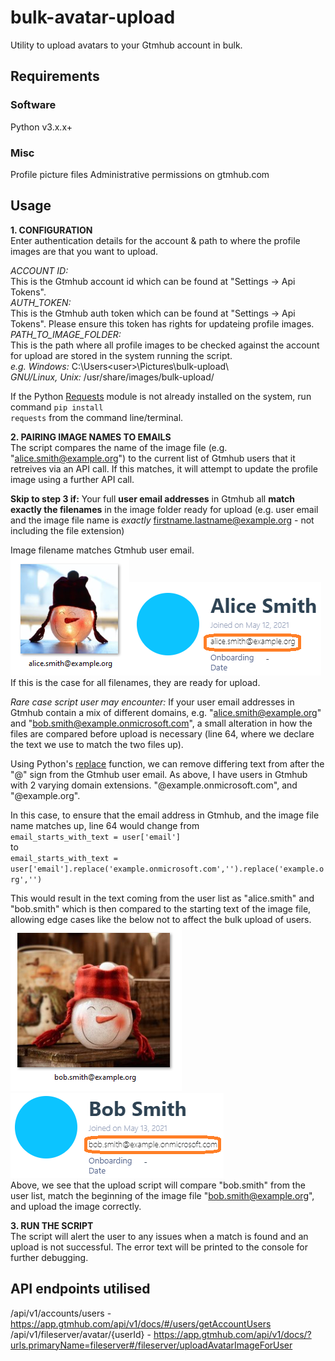 # bulk-avatar-upload
Utility to upload avatars to your Gtmhub account in bulk.

## Requirements
### Software
Python v3.x.x+  
### Misc
Profile picture files
Administrative permissions on gtmhub.com  

## Usage
**1. CONFIGURATION**  
 Enter authentication details for the account & path to where the profile images are that you want to upload.  
 
*ACCOUNT ID:*  
This is the Gtmhub account id which can be found at "Settings -> Api Tokens".  
*AUTH_TOKEN:*  
This is the Gtmhub auth token which can be found at "Settings -> Api Tokens". Please ensure this token has rights for updateing profile images.  
*PATH_TO_IMAGE_FOLDER:*  
This is the path where all profile images to be checked against the account for upload are stored in the system running the script.  
  *e.g.   Windows:* C:\Users\<user>\Pictures\bulk-upload\\\
         *GNU/Linux, Unix:* /usr/share/images/bulk-upload/  

If the Python [Requests](https://docs.python-requests.org/en/latest/) module is not already installed on the system, run command <code>pip install requests</code> from the command line/terminal.

**2. PAIRING IMAGE NAMES TO EMAILS**  
The script compares the name of the image file (e.g. "alice.smith@example.org") to the current list of Gtmhub users that it retreives via an API call. If this matches, it will attempt to update the profile image using a further API call.

**Skip to step 3 if:** Your full **user email addresses** in Gtmhub all **match exactly the filenames** in the image folder ready for upload (e.g. user email and the image file name is *exactly* firstname.lastname@example.org - not including the file extension)  

Image filename matches Gtmhub user email.  
![Alt text](/img/alice.smith.PNG "Filename")![Alt text](/img/asg.png "Gtmhub user email")  
If this is the case for all filenames, they are ready for upload.

*Rare case script user may encounter:* If your user email addresses in Gtmhub contain a mix of different domains, e.g. "alice.smith@example.org" and "bob.smith@example.onmicrosoft.com", a small alteration in how the files are compared before upload is necessary (line 64, where we declare the text we use to match the two files up).

Using Python's [replace](https://docs.python.org/3/library/stdtypes.html) function, we can remove differing text from after the "@" sign from the Gtmhub user email.
As above, I have users in Gtmhub with 2 varying domain extensions. "@example.onmicrosoft.com", and "@example.org".

In this case, to ensure that the email address in Gtmhub, and the image file name matches up, line 64 would change from  
<code>email_starts_with_text = user['email']</code>  
to  
<code>email_starts_with_text = user['email'].replace('example.onmicrosoft.com','').replace('example.org','')</code>  

This would result in the text coming from the user list as "alice.smith" and "bob.smith" which is then compared to the starting text of the image file, allowing edge cases like the below not to affect the bulk upload of users.  
![Alt text](/img/bob.smith.PNG "Filename")![Alt text](/img/bsg.PNG "Gtmhub user email")  
Above, we see that the upload script will compare "bob.smith" from the user list, match the beginning of the image file "bob.smith@example.org", and upload the image correctly.

**3. RUN THE SCRIPT**  
The script will alert the user to any issues when a match is found and an upload is not successful. The error text will be printed to the console for further debugging.

## API endpoints utilised
/api/v1/accounts/users - https://app.gtmhub.com/api/v1/docs/#/users/getAccountUsers  
/api/v1/fileserver/avatar/{userId} - https://app.gtmhub.com/api/v1/docs/?urls.primaryName=fileserver#/fileserver/uploadAvatarImageForUser

